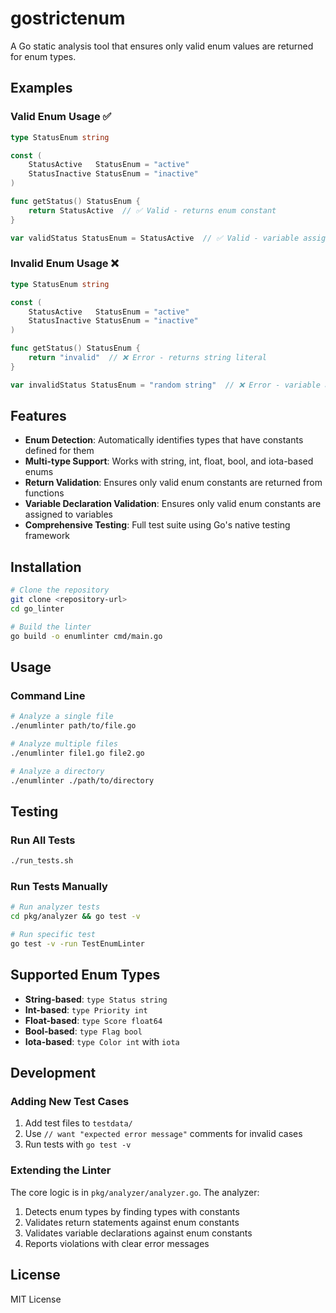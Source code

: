 # gostrictenum

A Go static analysis tool that ensures only valid enum values are returned for enum types.

## Examples

### Valid Enum Usage ✅

```go
type StatusEnum string

const (
    StatusActive   StatusEnum = "active"
    StatusInactive StatusEnum = "inactive"
)

func getStatus() StatusEnum {
    return StatusActive  // ✅ Valid - returns enum constant
}

var validStatus StatusEnum = StatusActive  // ✅ Valid - variable assigned enum constant
```

### Invalid Enum Usage ❌

```go
type StatusEnum string

const (
    StatusActive   StatusEnum = "active"
    StatusInactive StatusEnum = "inactive"
)

func getStatus() StatusEnum {
    return "invalid"  // ❌ Error - returns string literal
}

var invalidStatus StatusEnum = "random string"  // ❌ Error - variable assigned string literal
```

## Features

- **Enum Detection**: Automatically identifies types that have constants defined for them
- **Multi-type Support**: Works with string, int, float, bool, and iota-based enums
- **Return Validation**: Ensures only valid enum constants are returned from functions
- **Variable Declaration Validation**: Ensures only valid enum constants are assigned to variables
- **Comprehensive Testing**: Full test suite using Go's native testing framework

## Installation

```bash
# Clone the repository
git clone <repository-url>
cd go_linter

# Build the linter
go build -o enumlinter cmd/main.go
```

## Usage

### Command Line

```bash
# Analyze a single file
./enumlinter path/to/file.go

# Analyze multiple files
./enumlinter file1.go file2.go

# Analyze a directory
./enumlinter ./path/to/directory
```

## Testing

### Run All Tests

```bash
./run_tests.sh
```

### Run Tests Manually

```bash
# Run analyzer tests
cd pkg/analyzer && go test -v

# Run specific test
go test -v -run TestEnumLinter
```

## Supported Enum Types

- **String-based**: `type Status string`
- **Int-based**: `type Priority int`
- **Float-based**: `type Score float64`
- **Bool-based**: `type Flag bool`
- **Iota-based**: `type Color int` with `iota`

## Development

### Adding New Test Cases

1. Add test files to `testdata/`
2. Use `// want "expected error message"` comments for invalid cases
3. Run tests with `go test -v`

### Extending the Linter

The core logic is in `pkg/analyzer/analyzer.go`. The analyzer:

1. Detects enum types by finding types with constants
2. Validates return statements against enum constants
3. Validates variable declarations against enum constants
4. Reports violations with clear error messages

## License

MIT License
